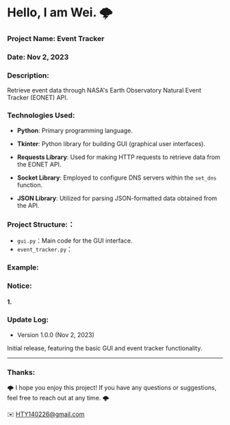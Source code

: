 Hello, I am Wei. 🌩
======

### Project Name:  Event Tracker

### Date:  Nov 2, 2023

### Description:
Retrieve event data through NASA's Earth Observatory Natural Event Tracker (EONET) API.

### Technologies Used:
- **Python**: Primary programming language.
  
- **Tkinter**: Python library for building GUI (graphical user interfaces).

- **Requests Library**: Used for making HTTP requests to retrieve data from the EONET API.

- **Socket Library**: Employed to configure DNS servers within the `set_dns` function.

- **JSON Library**: Utilized for parsing JSON-formatted data obtained from the API.


### Project Structure:：
- `gui.py`：Main code for the GUI interface.
- `event_tracker.py`：


### Example:


### Notice:

#### 1. 


### Update Log:
- Version 1.0.0 (Nov 2, 2023)

Initial release, featuring the basic GUI and event tracker functionality.


***
### Thanks:

🌩 I hope you enjoy this project! If you have any questions or suggestions, feel free to reach out at any time. 🌩

✉️ HTY140226@gmail.com
